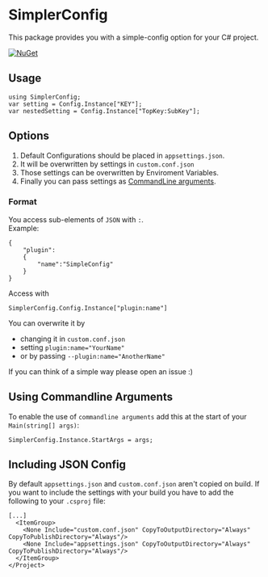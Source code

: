 # SimplerConfig
This package provides you with a simple-config option for your C# project.

[![NuGet](https://img.shields.io/nuget/v/SimplerConfig.svg?style=flat)](https://www.nuget.org/packages/SimplerConfig/)

## Usage
```
using SimplerConfig;
var setting = Config.Instance["KEY"];
var nestedSetting = Config.Instance["TopKey:SubKey"];
```


## Options
1. Default Configurations should be placed in `appsettings.json`.
2. It will be overwritten by settings in `custom.conf.json`
3. Those settings can be overwritten by Enviroment Variables.
4. Finally you can pass settings as [CommandLine arguments](#using-commandline-arguments).

### Format
You access sub-elements of `JSON` with `:`.  
Example:
```
{
    "plugin":
    {
        "name":"SimpleConfig"
    }
}
```
Access with 
```
SimplerConfig.Config.Instance["plugin:name"]
```
You can overwrite it by 
* changing it in `custom.conf.json`
* setting `plugin:name="YourName"` 
* or by passing `--plugin:name="AnotherName"`

If you can think of a simple way please open an issue :)

## Using Commandline Arguments
To enable the use of `commandline arguments` add this at the start of your `Main(string[] args)`:
```
SimplerConfig.Instance.StartArgs = args;
```

## Including JSON Config
By default `appsettings.json` and `custom.conf.json` aren't copied on build. 
If you want to include the settings with your build you have to add the following to your `.csproj` file:
```
[...]
  <ItemGroup>
    <None Include="custom.conf.json" CopyToOutputDirectory="Always" CopyToPublishDirectory="Always"/>
    <None Include="appsettings.json" CopyToOutputDirectory="Always" CopyToPublishDirectory="Always"/>
  </ItemGroup>
</Project>
```


